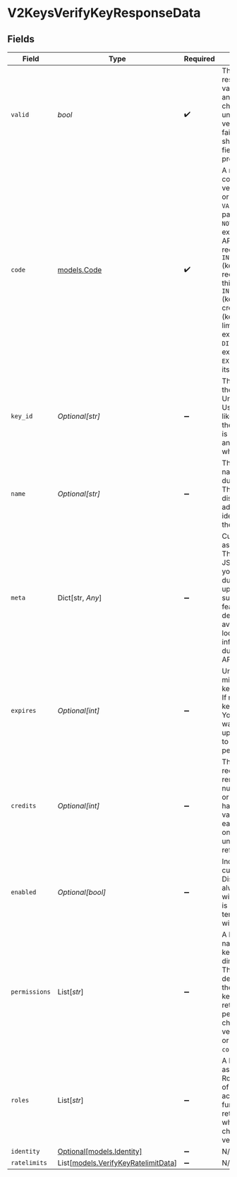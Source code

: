 # V2KeysVerifyKeyResponseData


## Fields

| Field                                                                                                                                                                                                                                                                                                                                                                                                                                                                                                                                                                        | Type                                                                                                                                                                                                                                                                                                                                                                                                                                                                                                                                                                         | Required                                                                                                                                                                                                                                                                                                                                                                                                                                                                                                                                                                     | Description                                                                                                                                                                                                                                                                                                                                                                                                                                                                                                                                                                  |
| ---------------------------------------------------------------------------------------------------------------------------------------------------------------------------------------------------------------------------------------------------------------------------------------------------------------------------------------------------------------------------------------------------------------------------------------------------------------------------------------------------------------------------------------------------------------------------- | ---------------------------------------------------------------------------------------------------------------------------------------------------------------------------------------------------------------------------------------------------------------------------------------------------------------------------------------------------------------------------------------------------------------------------------------------------------------------------------------------------------------------------------------------------------------------------- | ---------------------------------------------------------------------------------------------------------------------------------------------------------------------------------------------------------------------------------------------------------------------------------------------------------------------------------------------------------------------------------------------------------------------------------------------------------------------------------------------------------------------------------------------------------------------------- | ---------------------------------------------------------------------------------------------------------------------------------------------------------------------------------------------------------------------------------------------------------------------------------------------------------------------------------------------------------------------------------------------------------------------------------------------------------------------------------------------------------------------------------------------------------------------------- |
| `valid`                                                                                                                                                                                                                                                                                                                                                                                                                                                                                                                                                                      | *bool*                                                                                                                                                                                                                                                                                                                                                                                                                                                                                                                                                                       | :heavy_check_mark:                                                                                                                                                                                                                                                                                                                                                                                                                                                                                                                                                           | The primary verification result. If true, the key is valid<br/>and can be used. If false, check the 'code' field to understand why verification<br/>failed. Your application should always check this field first before proceeding.<br/>                                                                                                                                                                                                                                                                                                                                    |
| `code`                                                                                                                                                                                                                                                                                                                                                                                                                                                                                                                                                                       | [models.Code](../models/code.md)                                                                                                                                                                                                                                                                                                                                                                                                                                                                                                                                             | :heavy_check_mark:                                                                                                                                                                                                                                                                                                                                                                                                                                                                                                                                                           | A machine-readable code indicating the verification status<br/>or failure reason. Values: `VALID` (key is valid and passed all checks), `NOT_FOUND` (key doesn't<br/>exist or belongs to wrong API), `FORBIDDEN` (key lacks required permissions), `INSUFFICIENT_PERMISSIONS`<br/>(key lacks specific required permissions for this request), `INSUFFICIENT_CREDITS`<br/>(key has no remaining credits), `USAGE_EXCEEDED` (key exceeded usage limits), `RATE_LIMITED` (key exceeded rate limits), `DISABLED` (key was explicitly disabled),<br/>`EXPIRED` (key has passed its expiration date).<br/> |
| `key_id`                                                                                                                                                                                                                                                                                                                                                                                                                                                                                                                                                                     | *Optional[str]*                                                                                                                                                                                                                                                                                                                                                                                                                                                                                                                                                              | :heavy_minus_sign:                                                                                                                                                                                                                                                                                                                                                                                                                                                                                                                                                           | The unique identifier of the verified key in Unkey's system.<br/>Use this ID for operations like updating or revoking the key. This field<br/>is returned for both valid and invalid keys (except when `code=NOT_FOUND`).<br/>                                                                                                                                                                                                                                                                                                                                               |
| `name`                                                                                                                                                                                                                                                                                                                                                                                                                                                                                                                                                                       | *Optional[str]*                                                                                                                                                                                                                                                                                                                                                                                                                                                                                                                                                              | :heavy_minus_sign:                                                                                                                                                                                                                                                                                                                                                                                                                                                                                                                                                           | The human-readable name assigned to this key during creation.<br/>This is useful for displaying in logs or admin interfaces to identify<br/>the key's purpose.<br/>                                                                                                                                                                                                                                                                                                                                                                                                          |
| `meta`                                                                                                                                                                                                                                                                                                                                                                                                                                                                                                                                                                       | Dict[str, *Any*]                                                                                                                                                                                                                                                                                                                                                                                                                                                                                                                                                             | :heavy_minus_sign:                                                                                                                                                                                                                                                                                                                                                                                                                                                                                                                                                           | Custom metadata associated with the key. This can include any<br/>JSON-serializable data you stored with the key during creation or updates,<br/>such as plan information, feature flags, or user details. Use this to<br/>avoid additional database lookups for contextual information needed during<br/>API calls.<br/>                                                                                                                                                                                                                                                    |
| `expires`                                                                                                                                                                                                                                                                                                                                                                                                                                                                                                                                                                    | *Optional[int]*                                                                                                                                                                                                                                                                                                                                                                                                                                                                                                                                                              | :heavy_minus_sign:                                                                                                                                                                                                                                                                                                                                                                                                                                                                                                                                                           | Unix timestamp (in milliseconds) when the key will expire.<br/>If null or not present, the key has no expiration. You can use this to<br/>warn users about upcoming expirations or to understand the validity period.<br/>                                                                                                                                                                                                                                                                                                                                                   |
| `credits`                                                                                                                                                                                                                                                                                                                                                                                                                                                                                                                                                                    | *Optional[int]*                                                                                                                                                                                                                                                                                                                                                                                                                                                                                                                                                              | :heavy_minus_sign:                                                                                                                                                                                                                                                                                                                                                                                                                                                                                                                                                           | The number of requests/credits remaining for this key. If null<br/>or not present, the key has unlimited usage. This value decreases with<br/>each verification (based on the 'cost' parameter) unless explicit credit<br/>refills are configured.<br/>                                                                                                                                                                                                                                                                                                                      |
| `enabled`                                                                                                                                                                                                                                                                                                                                                                                                                                                                                                                                                                    | *Optional[bool]*                                                                                                                                                                                                                                                                                                                                                                                                                                                                                                                                                             | :heavy_minus_sign:                                                                                                                                                                                                                                                                                                                                                                                                                                                                                                                                                           | Indicates if the key is currently enabled. Disabled keys will<br/>always fail verification with `code=DISABLED`. This is useful for implementing<br/>temporary suspensions without deleting the key.<br/>                                                                                                                                                                                                                                                                                                                                                                    |
| `permissions`                                                                                                                                                                                                                                                                                                                                                                                                                                                                                                                                                                | List[*str*]                                                                                                                                                                                                                                                                                                                                                                                                                                                                                                                                                                  | :heavy_minus_sign:                                                                                                                                                                                                                                                                                                                                                                                                                                                                                                                                                           | A list of all permission names assigned to this key, either<br/>directly or through roles. These permissions determine what actions the<br/>key can perform. Only returned when permissions were checked during verification<br/>or when the key fails with `code=FORBIDDEN`.<br/>                                                                                                                                                                                                                                                                                           |
| `roles`                                                                                                                                                                                                                                                                                                                                                                                                                                                                                                                                                                      | List[*str*]                                                                                                                                                                                                                                                                                                                                                                                                                                                                                                                                                                  | :heavy_minus_sign:                                                                                                                                                                                                                                                                                                                                                                                                                                                                                                                                                           | A list of all role names assigned to this key. Roles are collections<br/>of permissions that grant access to specific functionality. Only returned<br/>when permissions were checked during verification.<br/>                                                                                                                                                                                                                                                                                                                                                               |
| `identity`                                                                                                                                                                                                                                                                                                                                                                                                                                                                                                                                                                   | [Optional[models.Identity]](../models/identity.md)                                                                                                                                                                                                                                                                                                                                                                                                                                                                                                                           | :heavy_minus_sign:                                                                                                                                                                                                                                                                                                                                                                                                                                                                                                                                                           | N/A                                                                                                                                                                                                                                                                                                                                                                                                                                                                                                                                                                          |
| `ratelimits`                                                                                                                                                                                                                                                                                                                                                                                                                                                                                                                                                                 | List[[models.VerifyKeyRatelimitData](../models/verifykeyratelimitdata.md)]                                                                                                                                                                                                                                                                                                                                                                                                                                                                                                   | :heavy_minus_sign:                                                                                                                                                                                                                                                                                                                                                                                                                                                                                                                                                           | N/A                                                                                                                                                                                                                                                                                                                                                                                                                                                                                                                                                                          |
